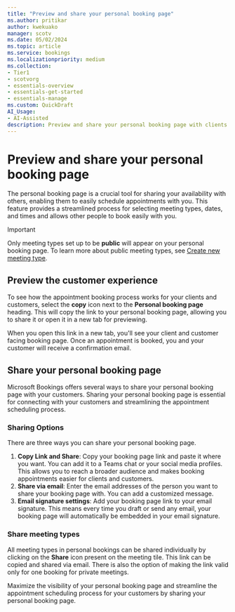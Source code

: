 ```yaml
---
title: "Preview and share your personal booking page"
ms.author: pritikar
author: kwekuako
manager: scotv
ms.date: 05/02/2024  
ms.topic: article
ms.service: bookings
ms.localizationpriority: medium
ms.collection:
- Tier1
- scotvorg
- essentials-overview
- essentials-get-started
- essentials-manage
ms.custom: QuickDraft
AI_Usage:  
- AI-Assisted
description: Preview and share your personal booking page with clients and customers
---
```


# Preview and share your personal booking page

The personal booking page is a crucial tool for sharing your availability with others, enabling them to easily schedule appointments with you. This feature provides a streamlined process for selecting meeting types, dates, and times and allows other people to book easily with you.

> [!IMPORTANT]
> Only meeting types set up to be **public** will appear on your personal booking page. To learn more about public meeting types, see [Create new meeting type](create-new-meeting-type.md).

## Preview the customer experience

To see how the appointment booking process works for your clients and customers, select the **copy** icon next to the **Personal booking page** heading. This will copy the link to your personal booking page, allowing you to share it or open it in a new tab for previewing.

When you open this link in a new tab, you'll see your client and customer facing booking page. Once an appointment is booked, you and your customer will receive a confirmation email.

## Share your personal booking page

Microsoft Bookings offers several ways to share your personal booking page with your customers. Sharing your personal booking page is essential for connecting with your customers and streamlining the appointment scheduling process.

### Sharing Options

There are three ways you can share your personal booking page.

1.  **Copy Link and Share**: Copy your booking page link and paste it where you want. You can add it to a Teams chat or your social media profiles. This allows you to reach a broader audience and makes booking appointments easier for clients and customers.
2.  **Share via email**: Enter the email addresses of the person you want to share your booking page with. You can add a customized message.
3.  **Email signature settings**: Add your booking page link to your email signature. This means every time you draft or send any email, your booking page will automatically be embedded in your email signature.

### Share meeting types

All meeting types in personal bookings can be shared individually by clicking on the **Share** icon present on the meeting tile. This link can be copied and shared via email. There is also the option of making the link valid only for one booking for private meetings.

Maximize the visibility of your personal booking page and streamline the appointment scheduling process for your customers by sharing your personal booking page.

